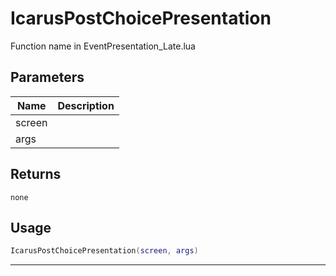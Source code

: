 # IcarusPostChoicePresentation

Function name in EventPresentation_Late.lua

## Parameters

| Name   | Description |
| ------ | ----------- |
| screen |             |
| args   |             |

## Returns

`none`

## Usage

```lua
IcarusPostChoicePresentation(screen, args)
```

---
